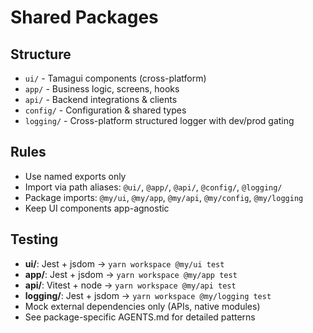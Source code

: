 # Shared Packages

## Structure
- `ui/` - Tamagui components (cross-platform)
- `app/` - Business logic, screens, hooks
- `api/` - Backend integrations & clients
- `config/` - Configuration & shared types
- `logging/` - Cross-platform structured logger with dev/prod gating

## Rules
- Use named exports only
- Import via path aliases: `@ui/`, `@app/`, `@api/`, `@config/`, `@logging/`
- Package imports: `@my/ui`, `@my/app`, `@my/api`, `@my/config`, `@my/logging`
- Keep UI components app-agnostic


## Testing
- **ui/**: Jest + jsdom → `yarn workspace @my/ui test`
- **app/**: Jest + jsdom → `yarn workspace @my/app test`
- **api/**: Vitest + node → `yarn workspace @my/api test`
- **logging/**: Jest + jsdom → `yarn workspace @my/logging test`
- Mock external dependencies only (APIs, native modules)
- See package-specific AGENTS.md for detailed patterns
